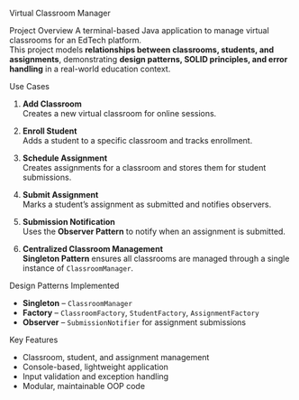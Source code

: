  Virtual Classroom Manager

 Project Overview
A terminal-based Java application to manage virtual classrooms for an EdTech platform.  
This project models **relationships between classrooms, students, and assignments**, demonstrating **design patterns, SOLID principles, and error handling** in a real-world education context.

 Use Cases

1. **Add Classroom**  
   Creates a new virtual classroom for online sessions.

2. **Enroll Student**  
   Adds a student to a specific classroom and tracks enrollment.

3. **Schedule Assignment**  
   Creates assignments for a classroom and stores them for student submissions.

4. **Submit Assignment**  
   Marks a student’s assignment as submitted and notifies observers.

5. **Submission Notification**  
   Uses the **Observer Pattern** to notify when an assignment is submitted.

6. **Centralized Classroom Management**  
   **Singleton Pattern** ensures all classrooms are managed through a single instance of `ClassroomManager`.

 Design Patterns Implemented
- **Singleton** – `ClassroomManager`  
- **Factory** – `ClassroomFactory`, `StudentFactory`, `AssignmentFactory`  
- **Observer** – `SubmissionNotifier` for assignment submissions  

 Key Features
- Classroom, student, and assignment management  
- Console-based, lightweight application  
- Input validation and exception handling  
- Modular, maintainable OOP code  


